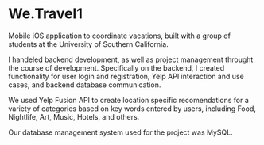 # We.Travel1
Mobile iOS application to coordinate vacations, built with a group of students at the University of Southern California.

I handeled backend development, as well as project management throught the course of development. Specifically on the backend,
I created functionality for user login and registration, Yelp API interaction and use cases, and backend database communication.

We used Yelp Fusion API to create location specific recomendations for a variety of categories based on key words entered by users, including Food, Nightlife, Art, Music, Hotels, and others.

Our database management system used for the project was MySQL.
